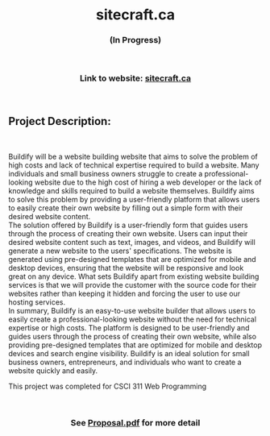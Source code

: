<h1 align="center">sitecraft.ca</h1>
<h3 align="center">(In Progress)</h3>

<br/>

<h3 align="center">Link to website: <a href="https://charlijj.github.io/sitecraft.ca/">sitecraft.ca</a></h3>
<br/>

<h2>Project Description:</h2>
<br/>
<p>

Buildify will be a website building website that aims to solve the problem of high costs and lack of technical expertise required to build a website. Many individuals and small business owners struggle to create a professional-looking website due to the high cost of hiring a web developer or the lack of knowledge and skills required to build a website themselves. Buildify aims to solve this problem by providing a user-friendly platform that allows users to easily create their own website by filling out a simple form with their desired website content.
<br/>
The solution offered by Buildify is a user-friendly form that guides users through the process of creating their own website. Users can input their desired website content such as text, images, and videos, and Buildify will generate a new website to the users' specifications. The website is generated using pre-designed templates that are optimized for mobile and desktop devices, ensuring that the website will be responsive and look great on any device. What sets Buildify apart from existing website building services is that we will provide the customer with the source code for their websites rather than keeping it hidden and forcing the user to use our hosting services.
<br/>
In summary, Buildify is an easy-to-use website builder that allows users to easily create a professional-looking website without the need for technical expertise or high costs. The platform is designed to be user-friendly and guides users through the process of creating their own website, while also providing pre-designed templates that are optimized for mobile and desktop devices and search engine visibility. Buildify is an ideal solution for small business owners, entrepreneurs, and individuals who want to create a website quickly and easily.

<p>
    This project was completed for CSCI 311 Web Programming
</p>

<br/>

<h3 align="center">See <a href="https://github.com/charlijj/sitecraft.ca/blob/main/Proposal.pdf">Proposal.pdf</a> for more detail</a>
